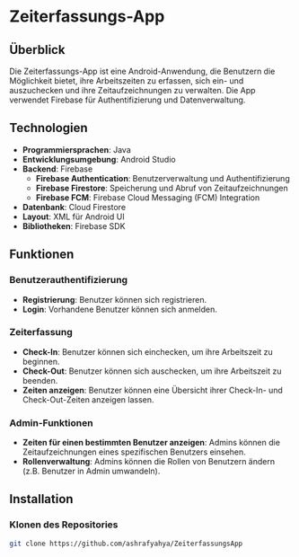 # Zeiterfassungs-App

## Überblick

Die Zeiterfassungs-App ist eine Android-Anwendung, die Benutzern die Möglichkeit bietet, ihre Arbeitszeiten zu erfassen, sich ein- und auszuchecken und ihre Zeitaufzeichnungen zu verwalten. Die App verwendet Firebase für Authentifizierung und Datenverwaltung.

## Technologien

- **Programmiersprachen**: Java
- **Entwicklungsumgebung**: Android Studio
- **Backend**: Firebase
  - **Firebase Authentication**: Benutzerverwaltung und Authentifizierung
  - **Firebase Firestore**: Speicherung und Abruf von Zeitaufzeichnungen
  - **Firebase FCM**: Firebase Cloud Messaging (FCM) Integration  
- **Datenbank**: Cloud Firestore
- **Layout**: XML für Android UI
- **Bibliotheken**: Firebase SDK

## Funktionen

### Benutzerauthentifizierung
- **Registrierung**: Benutzer können sich registrieren.
- **Login**: Vorhandene Benutzer können sich anmelden.

### Zeiterfassung
- **Check-In**: Benutzer können sich einchecken, um ihre Arbeitszeit zu beginnen.
- **Check-Out**: Benutzer können sich auschecken, um ihre Arbeitszeit zu beenden.
- **Zeiten anzeigen**: Benutzer können eine Übersicht ihrer Check-In- und Check-Out-Zeiten anzeigen lassen.

### Admin-Funktionen
- **Zeiten für einen bestimmten Benutzer anzeigen**: Admins können die Zeitaufzeichnungen eines spezifischen Benutzers einsehen.
- **Rollenverwaltung**: Admins können die Rollen von Benutzern ändern (z.B. Benutzer in Admin umwandeln).

## Installation

### Klonen des Repositories
```bash
git clone https://github.com/ashrafyahya/ZeiterfassungsApp

